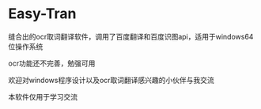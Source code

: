 # Easy-Tran
缝合出的ocr取词翻译软件，调用了百度翻译和百度识图api，适用于windows64位操作系统

ocr功能还不完善，勉强可用

欢迎对windows程序设计以及ocr取词翻译感兴趣的小伙伴与我交流

本软件仅用于学习交流

